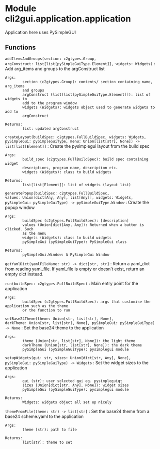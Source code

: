 Module cli2gui.application.application
======================================
Application here uses PySimpleGUI

Functions
---------

    
`addItemsAndGroups(section: c2gtypes.Group, argConstruct: list[list[pySimpleGuiType.Element]], widgets: Widgets)`
:   Add arg_items and groups to the argConstruct list
    
    Args:
            section (c2gtypes.Group): contents/ section containing name, arg_items
            and groups
            argConstruct (list[list[pySimpleGuiType.Element]]): list of widgets to
            add to the program window
            widgets (Widgets): widgets object used to generate widgets to add to
            argConstruct
    
    Returns:
            list: updated argConstruct

    
`createLayout(buildSpec: c2gtypes.FullBuildSpec, widgets: Widgets, pySimpleGui: pySimpleGuiType, menu: Union[list[str], None]) ‑> list[list[Element]]`
:   Create the pysimplegui layout from the build spec
    
    Args:
            build_spec (c2gtypes.FullBuildSpec): build spec containing widget
            descriptions, program name, description etc.
            widgets (Widgets): class to build widgets
    
    Returns:
            list[list[Element]]: list of widgets (layout list)

    
`generatePopup(buildSpec: c2gtypes.FullBuildSpec, values: Union[dict[Any, Any], list[Any]], widgets: Widgets, pySimpleGui: pySimpleGuiType) ‑> pySimpleGuiType.Window`
:   Create the popup window
    
    Args:
            buildSpec (c2gtypes.FullBuildSpec): [description]
            values (Union[dict[Any, Any]): Returned when a button is clicked. Such
            as the menu
            widgets (Widgets): class to build widgets
            pySimpleGui (pySimpleGuiType): PySimpleGui class
    
    Returns:
            pySimpleGui.Window: A PySimpleGui Window

    
`getYamlDict(yamlFileName: str) ‑> dict[str, str]`
:   Return a yaml_dict from reading yaml_file. If yaml_file is empty or
    doesn't exist, return an empty dict instead.

    
`run(buildSpec: c2gtypes.FullBuildSpec)`
:   Main entry point for the application
    
    Args:
            buildSpec (c2gtypes.FullBuildSpec): args that customise the application such as the theme
            or the function to run

    
`setBase24Theme(theme: Union[str, list[str], None], darkTheme: Union[str, list[str], None], pySimpleGui: pySimpleGuiType) ‑> None`
:   Set the base24 theme to the application
    
    Args:
            theme (Union[str, list[str], None]): the light theme
            darkTheme (Union[str, list[str], None]): the dark theme
            pySimpleGui (pySimpleGuiType): pysimplegui module

    
`setupWidgets(gui: str, sizes: Union[dict[str, Any], None], pySimpleGui: pySimpleGuiType) ‑> Widgets`
:   Set the widget sizes to the application
    
    Args:
            gui (str): user selected gui eg. pysimpleguiqt
            sizes (Union[dict[str, Any], None]): widget sizes
            pySimpleGui (pySimpleGuiType): pysimplegui module
    
    Returns:
            Widgets: widgets object all set up nicely

    
`themeFromFile(theme: str) ‑> list[str]`
:   Set the base24 theme from a base24 scheme.yaml to the application
    
    Args:
            theme (str): path to file
    
    Returns:
            list[str]: theme to set
